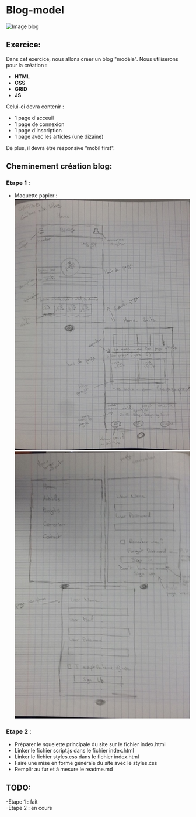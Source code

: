 # Blog-model  

![Image blog](https://www.typewolf.com/assets/blog/previews/typewolf-2018-11-01.png)

## Exercice:  

Dans cet exercice, nous allons créer un blog "modèle".
Nous utiliserons pour la création :  
- **HTML**
- **CSS**
- **GRID**
- **JS**

Celui-ci devra contenir :  
- 1 page d'acceuil
- 1 page de connexion
- 1 page d'inscription
- 1 page avec les articles (une dizaine)

De plus, il devra être responsive "mobil first".

## Cheminement création blog: 

### Etape 1 :  

- Maquette papier :  
![image maquette 1](assets/ressource/maquette_1.jpg)
![image maquette 2](assets/ressource/maquette_2.jpg)


### Etape 2 :  

- Préparer le squelette principale du site sur le fichier index.html
- Linker le fichier script.js dans le fichier index.html
- Linker le fichier styles.css dans le fichier index.html
- Faire une mise en forme générale du site avec le styles.css
- Remplir au fur et à mesure le readme.md


## TODO: 

-Etape 1 : fait  
-Etape 2 : en cours  
  
  

